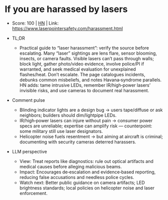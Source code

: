 # If you are harassed by lasers

- Score: 100 | [HN](https://news.ycombinator.com/item?id=45389965) | Link: https://www.laserpointersafety.com/harassment.html

- TL;DR
    - Practical guide to “laser harassment”: verify the source before escalating. Many “laser” sightings are lens flare, sensor blooming, insects, or camera faults. Visible lasers can’t pass through walls; block light, gather photo/video evidence, involve police/PI if warranted, and seek medical evaluation for unexplained flashes/heat. Don’t escalate. The page catalogues incidents, debunks common misbeliefs, and notes Havana‑syndrome parallels. HN adds: tame intrusive LEDs, remember IR/high‑power lasers’ invisible risks, and use cameras to document real harassment.

- Comment pulse
    - Blinding indicator lights are a design bug → users tape/diffuse or ask neighbors; builders should dim/lightpipe LEDs.
    - IR/high‑power lasers can injure without pain → consumer power specs are unreliable; expertise can amplify risk — counterpoint: some military still use laser designators.
    - Helicopter noise fuels resentment → but aiming at aircraft is criminal; documenting with security cameras deterred harassers.

- LLM perspective
    - View: Treat reports like diagnostics: rule out optical artifacts and medical causes before alleging malicious beams.
    - Impact: Encourages de‑escalation and evidence‑based reporting, reducing false accusations and needless police cycles.
    - Watch next: Better public guidance on camera artifacts; LED brightness standards; local policies on helicopter noise and laser enforcement.
